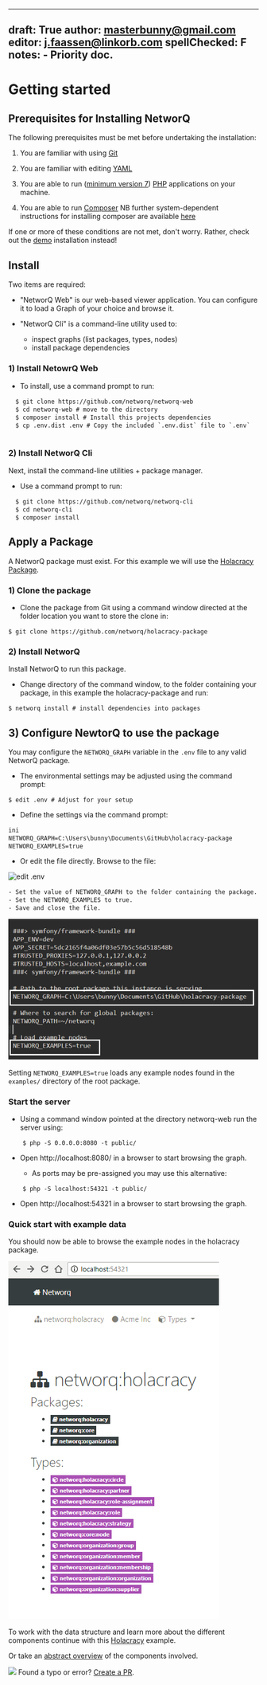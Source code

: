 
---
draft: True
author: masterbunny@gmail.com
editor: j.faassen@linkorb.com
spellChecked: F
notes:  - Priority doc. 
---

# Getting started

## Prerequisites for Installing NetworQ

The following prerequisites must be met before undertaking the installation:

1) You are familiar with using [Git](https://git-scm.com/)

2) You are familiar with editing [YAML](https://wikipedia.org/wiki/YAML)

3) You are able to run ([minimum version 7](http://php.net/downloads.php)) [PHP](https://php.net) applications on your machine.

4) You are able to run [Composer](https://getcomposer.org/)
NB further system-dependent instructions for installing composer are available [here](https://getcomposer.org/doc/00-intro.md)

If one or more of these conditions are not met, don't worry. Rather, check out the [demo](demo.html) installation instead!


## Install

Two items are required:

* "NetworQ Web" is our web-based viewer application. You can configure it to load a Graph of your choice and browse it.

* "NetworQ Cli" is a command-line utility used to:
	- inspect graphs (list packages, types, nodes)
	- install package dependencies

### 1) Install NetowrQ Web

* To install, use a command prompt to run:

```
  $ git clone https://github.com/networq/networq-web
  $ cd networq-web # move to the directory
  $ composer install # Install this projects dependencies
  $ cp .env.dist .env # Copy the included `.env.dist` file to `.env`
  
```
### 2) Install NetworQ Cli

Next, install the command-line utilities + package manager.

* Use a command prompt to run:

```
  $ git clone https://github.com/networq/networq-cli
  $ cd networq-cli
  $ composer install

```

## Apply a Package

A NetworQ package must exist. For this example we will use the [Holacracy Package](https://github.com/networq/holacracy-package).

### 1) Clone the package

* Clone the package from Git using a command window directed at the folder location you want to store the clone in:

```
$ git clone https://github.com/networq/holacracy-package

```

### 2) Install NetworQ

Install NetworQ to run this package. 

* Change directory of the command window, to the folder containing your package, in this example the holacracy-package and run:

```
$ networq install # install dependencies into packages

```


## 3) Configure NewtorQ to use the package

You may configure the `NETWORQ_GRAPH` variable in the `.env` file to any valid NetworQ package.


* The environmental settings may be adjusted using the command prompt: 

```
$ edit .env # Adjust for your setup
```

<!-- Joost this is from your email, I assume that it is valid for Linux/Macs --->

* Define the settings via the command prompt:

```
ini
NETWORQ_GRAPH=C:\Users\bunny\Documents\GitHub\holacracy-package
NETWORQ_EXAMPLES=true

```
* Or edit the file directly. Browse to the file:


![edit .env](/images/edit_envWin.PNG) 

	- Set the value of NETWORQ_GRAPH to the folder containing the package.
	- Set the NETWORQ_EXAMPLES to true.
	- Save and close the file.


![edit .env](/images/Install4_Holacracy.PNG) 

Setting `NETWORQ_EXAMPLES=true` loads any example nodes found in the `examples/` directory of the root package.



### Start the server

* Using a command window pointed at the directory networq-web run the server using:

```
    $ php -S 0.0.0.0:8080 -t public/
```
* Open http://localhost:8080/ in a browser to start browsing the graph.

	- As ports may be pre-assigned you may use this alternative:

```
    $ php -S localhost:54321 -t public/

```

* Open http://localhost:54321 in a browser to start browsing the graph.


### Quick start with example data


You should now be able to browse the example nodes in the holacracy package.

![example nodes](/images/Holacracy1.PNG) 

To work with the data structure and learn more about the different components continue with this [Holacracy](exampleHolacracy.md) example.

Or take an [abstract overview](concepts.md) of the components involved.

<img src="https://github.com/favicon.ico" width="48"> Found a typo or error? [Create a PR](https://github.com/networq/www.networq.io).








